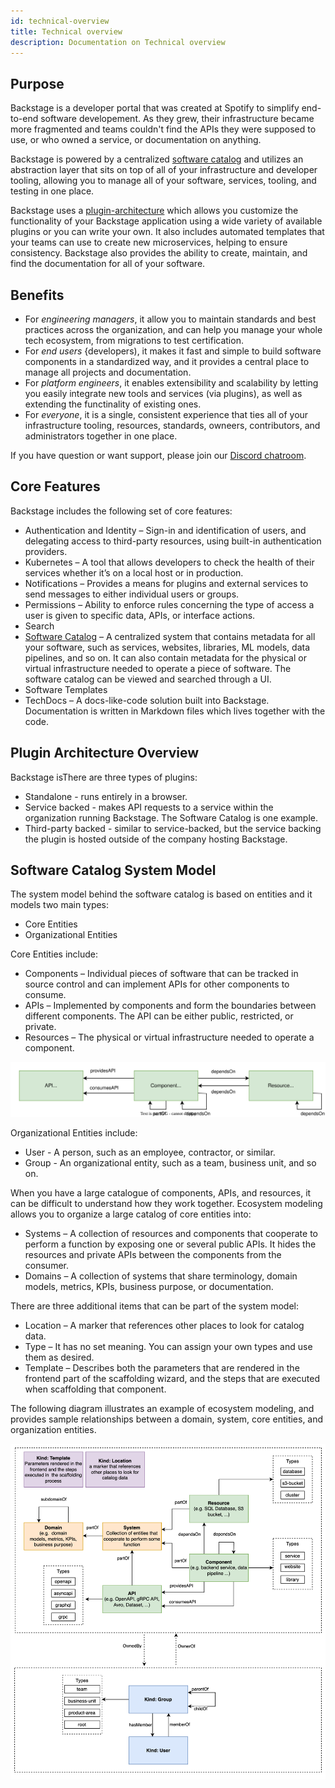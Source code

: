 ```yaml
---
id: technical-overview
title: Technical overview
description: Documentation on Technical overview
---
```


## Purpose
Backstage is a developer portal that was created at Spotify to simplify end-to-end software developement. As they grew, their infrastructure became more fragmented and teams couldn't find the APIs they were supposed to use, or who owned a service, or documentation on anything.

Backstage is powered by a centralized [software catalog](#software-catalog-system-model) and utilizes an abstraction layer that sits on top of all of your infrastructure and developer tooling, allowing you to manage all of your software, services, tooling, and testing in one place.

Backstage uses a [plugin-architecture](#plugin-architecture-overview) which allows you customize the functionality of your Backstage application using a wide variety of available plugins or you can write your own. It also includes automated templates that your teams can use to create new microservices, helping to ensure consistency. Backstage also provides the ability to create, maintain, and find the documentation for all of your software.


## Benefits
+ For *engineering managers*, it allow you to maintain standards and best practices across the organization, and can help you manage your whole tech ecosystem, from migrations to test certification.
+ For *end users* {developers), it makes it fast and simple to build software components in a standardized way, and it provides a central place to manage all projects and documentation.
+ For *platform engineers*, it enables extensibility and scalability by letting you easily integrate new tools and services (via plugins), as well as extending the functinality of existing ones.
+ For *everyone*, it is a single, consistent experience that ties all of your infrastructure tooling, resources, standards, owneers, contributors, and administrators together in one place. 

If you have question or want support, please join our [Discord chatroom](https://discord.gg/backstage-687207715902193673).

## Core Features
Backstage includes the following set of core features:
+ Authentication and Identity – Sign-in and identification of users, and delegating access to third-party resources, using built-in authentication providers.
+ Kubernetes – A tool that allows developers to check the health of their services whether it’s on a local host or in production.
+ Notifications – Provides a means for plugins and external services to send messages to either individual users or groups. 
+ Permissions – Ability to enforce rules concerning the type of access a user is given to specific data, APIs, or interface actions.
+ Search
+ [Software Catalog](../features/software-catalog/index.md) – A centralized system that contains metadata for all your software, such as services, websites, libraries, ML models, data pipelines, and so on. It can also contain metadata for the physical or virtual infrastructure needed to operate a piece of software. The software catalog can be viewed and searched through a UI. 
+ Software Templates
+ TechDocs – A docs-like-code solution built into Backstage. Documentation is written in Markdown files which lives together with the code.

## Plugin Architecture Overview
Backstage isThere are three types of plugins:
+ Standalone - runs entirely in a browser.
+ Service backed - makes API requests to a service within the organization running Backstage. The Software Catalog is one example.
+ Third-party backed - similar to service-backed, but the service backing the plugin is hosted outside of the company hosting Backstage.



## Software Catalog System Model
The system model behind the software catalog is based on entities and it models two main types:
+ Core Entities
+ Organizational Entities

Core Entities include:
+ Components – Individual pieces of software that can be tracked in source control and can implement APIs for other components to consume.
+ APIs – Implemented by components and form the boundaries between different components. The API can be either public, restricted, or private.
+ Resources – The physical or virtual infrastructure needed to operate a component.

![](../assets/software-catalog/software-model-core-entities.drawio.svg)

Organizational Entities include:
+ User - A person, such as an employee, contractor, or similar.
+ Group - An organizational entity, such as a team, business unit, and so on.

When you have a large catalogue of components, APIs, and resources, it can be difficult to understand how they work together. Ecosystem modeling allows you to organize a large catalog of core entities into:
+ Systems – A collection of resources and components that cooperate to perform a function by exposing one or several public APIs.  It hides the resources and private APIs between the components from the consumer.
+ Domains – A collection of systems that share terminology, domain models, metrics, KPIs, business purpose, or documentation.

There are three additional items that can be part of the system model:
+ Location – A marker that references other places to look for catalog data.
+ Type – It has no set meaning. You can assign your own types and use them as desired.
+ Template – Describes both the parameters that are rendered in the frontend part of the scaffolding wizard, and the steps that are executed when scaffolding that component.

The following diagram illustrates an example of ecosystem modeling, and provides sample relationships between a domain, system, core entities, and organization entities.

![](../assets/software-catalog/software-model-entities.drawio.svg)
